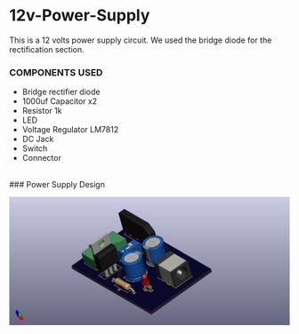 # 12v-Power-Supply
This is a 12 volts power supply circuit.
We used the bridge diode for the rectification section.
<br>
### COMPONENTS USED
- Bridge rectifier diode
- 1000uf Capacitor x2
- Resistor 1k
- LED
- Voltage Regulator LM7812
- DC Jack
- Switch
- Connector
<br>
### Power Supply Design

![power_supply](https://github.com/Ogbonna-Joseph/12v-Power-Supply/blob/main/Power%20Supply/Power%20Supply%20PCB/Power%20Supply%20PCB01.png)
